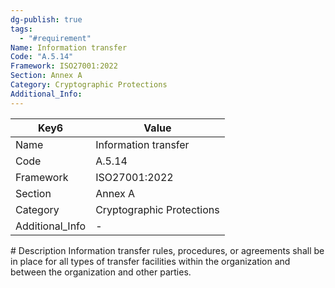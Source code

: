 ```yaml
---
dg-publish: true
tags:
  - "#requirement"
Name: Information transfer
Code: "A.5.14"
Framework: ISO27001:2022
Section: Annex A
Category: Cryptographic Protections
Additional_Info: 
---
```


<div><table class="dataview table-view-table"><thead class="table-view-thead"><tr class="table-view-tr-header"><th class="table-view-th"><span>Key</span><span class="dataview small-text">6</span></th><th class="table-view-th"><span>Value</span></th></tr></thead><tbody class="table-view-tbody"><tr><td><span>Name</span></td><td><span>Information transfer</span></td></tr><tr><td><span>Code</span></td><td><span>A.5.14</span></td></tr><tr><td><span>Framework</span></td><td><span>ISO27001:2022</span></td></tr><tr><td><span>Section</span></td><td><span>Annex A</span></td></tr><tr><td><span>Category</span></td><td><span>Cryptographic Protections</span></td></tr><tr><td><span>Additional_Info</span></td><td><span>-</span></td></tr></tbody></table></div>
# Description
Information transfer rules, procedures, or agreements shall be in place for all types of transfer facilities within the organization and between the organization and other parties.
